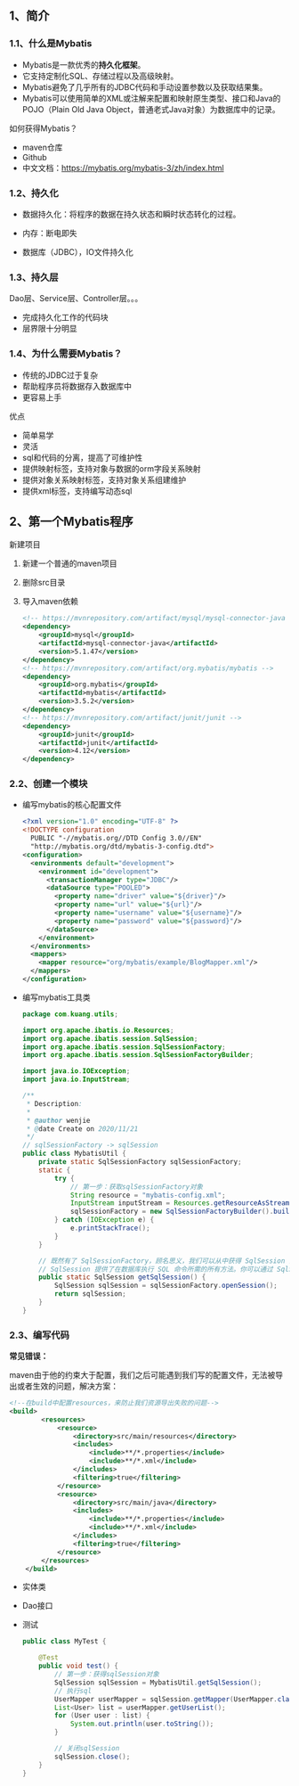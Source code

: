 ## 1、简介

### 1.1、什么是Mybatis

- Mybatis是一款优秀的**持久化框架**。
- 它支持定制化SQL、存储过程以及高级映射。
- Mybatis避免了几乎所有的JDBC代码和手动设置参数以及获取结果集。
- Mybatis可以使用简单的XML或注解来配置和映射原生类型、接口和Java的POJO（Plain Old Java Object，普通老式Java对象）为数据库中的记录。



如何获得Mybatis？

- maven仓库
- Github
- 中文文档：https://mybatis.org/mybatis-3/zh/index.html

### 1.2、持久化

- 数据持久化：将程序的数据在持久状态和瞬时状态转化的过程。
- 内存：断电即失

- 数据库（JDBC），IO文件持久化

### 1.3、持久层

Dao层、Service层、Controller层。。。

- 完成持久化工作的代码块
- 层界限十分明显

### 1.4、为什么需要Mybatis？

- 传统的JDBC过于复杂
- 帮助程序员将数据存入数据库中
- 更容易上手

优点

- 简单易学
- 灵活
- sql和代码的分离，提高了可维护性
- 提供映射标签，支持对象与数据的orm字段关系映射
- 提供对象关系映射标签，支持对象关系组建维护
- 提供xml标签，支持编写动态sql

## 2、第一个Mybatis程序

新建项目

1. 新建一个普通的maven项目

2. 删除src目录

3. 导入maven依赖

   ```xml
   <!-- https://mvnrepository.com/artifact/mysql/mysql-connector-java -->
   <dependency>
       <groupId>mysql</groupId>
       <artifactId>mysql-connector-java</artifactId>
       <version>5.1.47</version>
   </dependency>
   <!-- https://mvnrepository.com/artifact/org.mybatis/mybatis -->
   <dependency>
       <groupId>org.mybatis</groupId>
       <artifactId>mybatis</artifactId>
       <version>3.5.2</version>
   </dependency>
   <!-- https://mvnrepository.com/artifact/junit/junit -->
   <dependency>
       <groupId>junit</groupId>
       <artifactId>junit</artifactId>
       <version>4.12</version>
   </dependency>
   
   ```

### 2.2、创建一个模块

- 编写mybatis的核心配置文件

  ```xml
  <?xml version="1.0" encoding="UTF-8" ?>
  <!DOCTYPE configuration
    PUBLIC "-//mybatis.org//DTD Config 3.0//EN"
    "http://mybatis.org/dtd/mybatis-3-config.dtd">
  <configuration>
    <environments default="development">
      <environment id="development">
        <transactionManager type="JDBC"/>
        <dataSource type="POOLED">
          <property name="driver" value="${driver}"/>
          <property name="url" value="${url}"/>
          <property name="username" value="${username}"/>
          <property name="password" value="${password}"/>
        </dataSource>
      </environment>
    </environments>
    <mappers>
      <mapper resource="org/mybatis/example/BlogMapper.xml"/>
    </mappers>
  </configuration>
  ```

- 编写mybatis工具类

  ```java
  package com.kuang.utils;
  
  import org.apache.ibatis.io.Resources;
  import org.apache.ibatis.session.SqlSession;
  import org.apache.ibatis.session.SqlSessionFactory;
  import org.apache.ibatis.session.SqlSessionFactoryBuilder;
  
  import java.io.IOException;
  import java.io.InputStream;
  
  /**
   * Description:
   *
   * @author wenjie
   * @date Create on 2020/11/21
   */
  // sqlSessionFactory -> sqlSession
  public class MybatisUtil {
      private static SqlSessionFactory sqlSessionFactory;
      static {
          try {
              // 第一步：获取sqlSessionFactory对象
              String resource = "mybatis-config.xml";
              InputStream inputStream = Resources.getResourceAsStream(resource);
              sqlSessionFactory = new SqlSessionFactoryBuilder().build(inputStream);
          } catch (IOException e) {
              e.printStackTrace();
          }
      }
  
      // 既然有了 SqlSessionFactory，顾名思义，我们可以从中获得 SqlSession 的实例。
      // SqlSession 提供了在数据库执行 SQL 命令所需的所有方法。你可以通过 SqlSession 实例来直接执行已映射的 SQL 语句。
      public static SqlSession getSqlSession() {
          SqlSession sqlSession = sqlSessionFactory.openSession();
          return sqlSession;
      }
  }
  
  ```

  

### 2.3、编写代码

**常见错误：**

​	maven由于他的约束大于配置，我们之后可能遇到我们写的配置文件，无法被导出或者生效的问题，解决方案：

```xml
<!--在build中配置resources，来防止我们资源导出失败的问题-->
<build>
        <resources>
            <resource>
                <directory>src/main/resources</directory>
                <includes>
                    <include>**/*.properties</include>
                    <include>**/*.xml</include>
                </includes>
                <filtering>true</filtering>
            </resource>
            <resource>
                <directory>src/main/java</directory>
                <includes>
                    <include>**/*.properties</include>
                    <include>**/*.xml</include>
                </includes>
                <filtering>true</filtering>
            </resource>
        </resources>
    </build>
```



- 实体类
- Dao接口

- 测试

  ```java
  public class MyTest {
  
      @Test
      public void test() {
          // 第一步：获得sqlSession对象
          SqlSession sqlSession = MybatisUtil.getSqlSession();
          // 执行sql
          UserMapper userMapper = sqlSession.getMapper(UserMapper.class);
          List<User> list = userMapper.getUserList();
          for (User user : list) {
              System.out.println(user.toString());
          }
  
          // 关闭sqlSession
          sqlSession.close();
      }
  }
  ```

  
